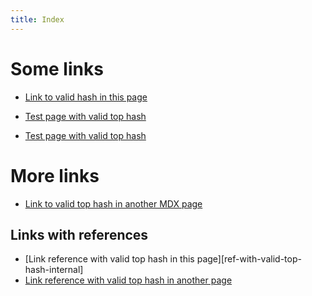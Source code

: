 ```yaml
---
title: Index
---
```


# Some links

- [Link to valid hash in this page](#_top)

- [Test page with valid top hash](/test#_top)
- [Test page with valid top hash](/test/#_top)

# More links

- [Link to valid top hash in another MDX page](/guides/example/#_top)

## Links with references

- [Link reference with valid top hash in this page][ref-with-valid-top-hash-internal]
- [Link reference with valid top hash in another page][ref-with-valid-top-hash-external]

[ref-with-valid-top-hash]: #_top
[ref-with-valid-top-hash-external]: /test#_top
